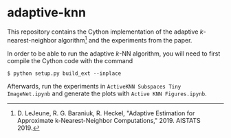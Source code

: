 # adaptive-knn
This repository contains the Cython implementation of the adaptive *k*-nearest-neighbor algorithm[^fn1] and the experiments from the paper.

In order to be able to run the adaptive *k*-NN algorithm, you will need to 
first compile the Cython code with the command

```
$ python setup.py build_ext --inplace
```

Afterwards, run the experiments in `ActiveKNN Subspaces Tiny ImageNet.ipynb`
and generate the plots with `Active KNN Figures.ipynb`.

[^fn1]: D. LeJeune, R. G. Baraniuk, R. Heckel, "Adaptive Estimation for Approximate k-Nearest-Neighbor Computations," 2019. AISTATS 2019.